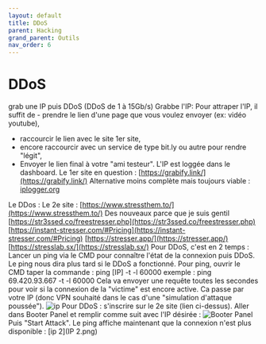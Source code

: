 ```yaml
---
layout: default
title: DDoS
parent: Hacking
grand_parent: Outils
nav_order: 6
---
```


# DDoS
grab une IP puis DDoS (DDoS de 1 à 15Gb/s)
Grabbe l'IP:
Pour attraper l'IP, il suffit de - prendre le lien d'une page que vous voulez envoyer (ex: vidéo youtube),
- raccourcir le lien avec le site 1er site,
- encore raccourcir avec un service de type bit.ly ou autre pour rendre "légit",
- Envoyer le lien final à votre "ami testeur".
L'IP est loggée dans le dashboard.
Le 1er site en question : [https://grabify.link/](https://grabify.link/)
Alternative moins complète mais toujours viable : [iplogger.org](http://iplogger.org/)
  
Le DDos :
Le 2e site :
[https://www.stressthem.to/](https://www.stressthem.to/)
Des nouveaux parce que je suis gentil
[https://str3ssed.co/freestresser.php](https://str3ssed.co/freestresser.php)
[https://instant-stresser.com/#Pricing](https://instant-stresser.com/#Pricing)
[https://stresser.app/](https://stresser.app/)
[https://stresslab.sx/](https://stresslab.sx/)
Pour DDoS, c'est en 2 temps : Lancer un ping via le CMD pour connaître l'état de la connexion puis DDoS.
Le ping nous dira plus tard si le DDoS a fonctionné.
Pour ping, ouvrir le CMD taper la commande :
ping [IP] -t -l 60000
exemple : ping 69.420.93.667 -t -l 60000
Cela va envoyer une requête toutes les secondes pour voir si la connexion de la "victime" est encore active.
Ca passe par votre IP (donc VPN souhaité dans le cas d'une "simulation d'attaque poussée").
![ip](ip.png)
Pour DDoS : s'inscrire sur le 2e site (lien ci-dessus).
Aller dans Booter Panel et remplir comme suit avec l'IP désirée :
![Booter Panel](booter_panel.png)
Puis "Start Attack".
Le ping affiche maintenant que la connexion n'est plus disponible :
[ip 2](IP 2.png)